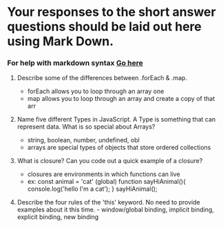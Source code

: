 # Your responses to the short answer questions should be laid out here using Mark Down.
### For help with markdown syntax [Go here](https://github.com/adam-p/markdown-here/wiki/Markdown-Cheatsheet)
1. Describe some of the differences between .forEach & .map.
    - forEach allows you to loop through an array one 
    - map allows you to loop through an array and create a copy of that arr

2. Name five different Types in JavaScript. A Type is something that can represent data. What is so special about    Arrays?
    - string, boolean, number, undefined, obl
    - arrays are special types of objects that store ordered collections

3. What is closure? Can you code out a quick example of a closure?
    - closures are environments in which functions can live
    - ex: const animal = 'cat' (global)
            function sayHiAnimal(){
                console.log('hello I'm a cat');
            }
            sayHiAnimal();

4. Describe the four rules of the 'this' keyword. No need to provide examples about it this time.
        - window/global binding, implicit binding, explicit binding, new binding 
        